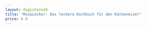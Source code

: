 ```yaml
---
layout: digistore24
title: "Mix&Lecker: Das leckere Kochbuch für den Küchenmixer"
price: 6.9
---
```

